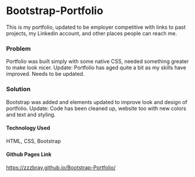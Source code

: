 # Bootstrap-Portfolio

This is my portfolio, updated to be employer competitive with links to past projects, my Linkedin account, and other places people can reach me.

### Problem
Portfolio was built simply with some native CSS, needed something greater to make look nicer.
Update: Portfolio has aged quite a bit as my skills have improved. Needs to be updated.

### Solution
Bootstrap was added and elements updated to improve look and design of portfolio.
Update: Code has been cleaned up, website too with new colors and text and styling.

#### Technology Used
HTML, CSS, Bootstrap


#### Github Pages Link
https://zzzbray.github.io/Bootstrap-Portfolio/
